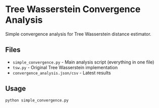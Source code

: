 # Tree Wasserstein Convergence Analysis

Simple convergence analysis for Tree Wasserstein distance estimator.

## Files

- `simple_convergence.py` - Main analysis script (everything in one file)
- `tsw.py` - Original Tree Wasserstein implementation
- `convergence_analysis.json/csv` - Latest results

## Usage

```bash
python simple_convergence.py
```

